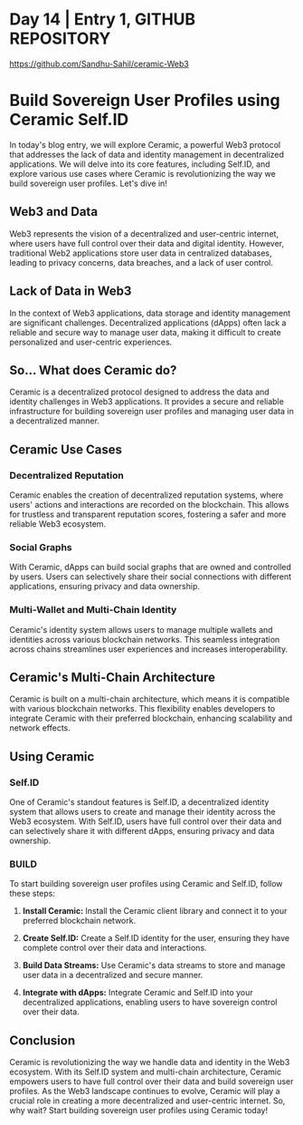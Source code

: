 # Day 14 | Entry 1, GITHUB REPOSITORY

https://github.com/Sandhu-Sahil/ceramic-Web3

# Build Sovereign User Profiles using Ceramic Self.ID

In today's blog entry, we will explore Ceramic, a powerful Web3 protocol that addresses the lack of data and identity management in decentralized applications. We will delve into its core features, including Self.ID, and explore various use cases where Ceramic is revolutionizing the way we build sovereign user profiles. Let's dive in!

## Web3 and Data

Web3 represents the vision of a decentralized and user-centric internet, where users have full control over their data and digital identity. However, traditional Web2 applications store user data in centralized databases, leading to privacy concerns, data breaches, and a lack of user control.

## Lack of Data in Web3

In the context of Web3 applications, data storage and identity management are significant challenges. Decentralized applications (dApps) often lack a reliable and secure way to manage user data, making it difficult to create personalized and user-centric experiences.

## So... What does Ceramic do?

Ceramic is a decentralized protocol designed to address the data and identity challenges in Web3 applications. It provides a secure and reliable infrastructure for building sovereign user profiles and managing user data in a decentralized manner.

## Ceramic Use Cases

### Decentralized Reputation

Ceramic enables the creation of decentralized reputation systems, where users' actions and interactions are recorded on the blockchain. This allows for trustless and transparent reputation scores, fostering a safer and more reliable Web3 ecosystem.

### Social Graphs

With Ceramic, dApps can build social graphs that are owned and controlled by users. Users can selectively share their social connections with different applications, ensuring privacy and data ownership.

### Multi-Wallet and Multi-Chain Identity

Ceramic's identity system allows users to manage multiple wallets and identities across various blockchain networks. This seamless integration across chains streamlines user experiences and increases interoperability.

## Ceramic's Multi-Chain Architecture

Ceramic is built on a multi-chain architecture, which means it is compatible with various blockchain networks. This flexibility enables developers to integrate Ceramic with their preferred blockchain, enhancing scalability and network effects.

## Using Ceramic

### Self.ID

One of Ceramic's standout features is Self.ID, a decentralized identity system that allows users to create and manage their identity across the Web3 ecosystem. With Self.ID, users have full control over their data and can selectively share it with different dApps, ensuring privacy and data ownership.

### BUILD

To start building sovereign user profiles using Ceramic and Self.ID, follow these steps:

1. **Install Ceramic:** Install the Ceramic client library and connect it to your preferred blockchain network.

2. **Create Self.ID:** Create a Self.ID identity for the user, ensuring they have complete control over their data and interactions.

3. **Build Data Streams:** Use Ceramic's data streams to store and manage user data in a decentralized and secure manner.

4. **Integrate with dApps:** Integrate Ceramic and Self.ID into your decentralized applications, enabling users to have sovereign control over their data.

## Conclusion

Ceramic is revolutionizing the way we handle data and identity in the Web3 ecosystem. With its Self.ID system and multi-chain architecture, Ceramic empowers users to have full control over their data and build sovereign user profiles. As the Web3 landscape continues to evolve, Ceramic will play a crucial role in creating a more decentralized and user-centric internet. So, why wait? Start building sovereign user profiles using Ceramic today!
